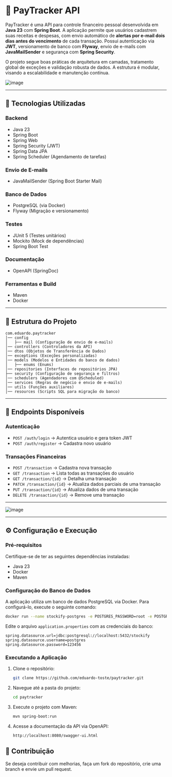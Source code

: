 # 💸 PayTracker API

PayTracker é uma API para controle financeiro pessoal desenvolvida em **Java 23** com **Spring Boot**. A aplicação permite que usuários cadastrem suas receitas e despesas, com envio automático de **alertas por e-mail dois dias antes do vencimento** de cada transação. Possui autenticação via **JWT**, versionamento de banco com **Flyway**, envio de e-mails com **JavaMailSender** e segurança com **Spring Security**.

O projeto segue boas práticas de arquitetura em camadas, tratamento global de exceções e validação robusta de dados. A estrutura é modular, visando a escalabilidade e manutenção contínua.

![image](https://github.com/user-attachments/assets/02dc4fa5-1dc8-4723-8fb8-3d761e8095bd)

---

## 🚀 Tecnologias Utilizadas

### Backend
- Java 23
- Spring Boot
- Spring Web
- Spring Security (JWT)
- Spring Data JPA
- Spring Scheduler (Agendamento de tarefas)

### Envio de E-mails
- JavaMailSender (Spring Boot Starter Mail)

### Banco de Dados
- PostgreSQL (via Docker)
- Flyway (Migração e versionamento)

### Testes
- JUnit 5 (Testes unitários)
- Mockito (Mock de dependências)
- Spring Boot Test

### Documentação
- OpenAPI (SpringDoc)

### Ferramentas e Build
- Maven
- Docker

---

## 📂 Estrutura do Projeto

```
com.eduardo.paytracker
│── config
│   ├── mail (Configuração de envio de e-mails)
│── controllers (Controladores da API)
│── dtos (Objetos de Transferência de Dados)
│── exceptions (Exceções personalizadas)
│── models (Modelos e Entidades do banco de dados)
│   ├── enums (Enums)
│── repositories (Interfaces de repositórios JPA)
├── security (Configuração de segurança e filtros)
│── schedulers (Agendadores com @Scheduled)
│── services (Regras de negócio e envio de e-mails)
│── utils (Funções auxiliares)
│── resources (Scripts SQL para migração do banco)
```

---

## 📌 Endpoints Disponíveis

### Autenticação
- `POST /auth/login` → Autentica usuário e gera token JWT
- `POST /auth/register` → Cadastra novo usuário

### Transações Financeiras
- `POST /transaction` → Cadastra nova transação
- `GET /transaction` → Lista todas as transações do usuário
- `GET /transaction/{id}` → Detalha uma transação
- `PATCH /transaction/{id}` → Atualiza dados parciais de uma transação
- `PUT /transaction/{id}` → Atualiza dados de uma transação
- `DELETE /transaction/{id}` → Remove uma transação

---

![image](https://github.com/user-attachments/assets/26d48313-2f77-4753-b316-250657575168)

---

## ⚙️ Configuração e Execução

### Pré-requisitos
Certifique-se de ter as seguintes dependências instaladas:
- Java 23
- Docker
- Maven

### Configuração do Banco de Dados
A aplicação utiliza um banco de dados PostgreSQL via Docker. Para configurá-lo, execute o seguinte comando:

```bash
docker run --name stockify-postgres -e POSTGRES_PASSWORD=root -e POSTGRES_DB=stockify -p 5432:5432 -d postgres:latest
```
Edite o arquivo `application.properties` com as credenciais do banco:
```properties
spring.datasource.url=jdbc:postgresql://localhost:5432/stockify
spring.datasource.username=postgres
spring.datasource.password=123456
```

### Executando a Aplicação
1. Clone o repositório:
   ```sh
   git clone https://github.com/eduardo-toste/paytracker.git
   ```
2. Navegue até a pasta do projeto:
   ```sh
   cd paytracker
   ```
3. Execute o projeto com Maven:
   ```sh
   mvn spring-boot:run
   ```
4. Acesse a documentação da API via OpenAPI:
   ```
   http://localhost:8080/swagger-ui.html
   ```

## 🤝 Contribuição
Se deseja contribuir com melhorias, faça um fork do repositório, crie uma branch e envie um pull request.
